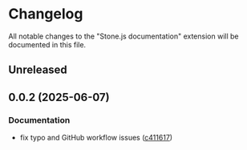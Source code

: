 # Changelog

All notable changes to the "Stone.js documentation" extension will be documented in this file.

## Unreleased

## 0.0.2 (2025-06-07)


### Documentation

* fix typo and GitHub workflow issues ([c411617](https://github.com/stonemjs/docs/commit/c41161796b8db77af6dff09139c4fb68986d7635))

